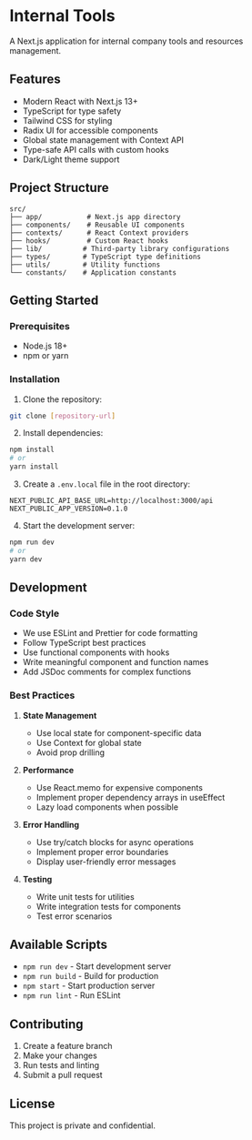 # Internal Tools

A Next.js application for internal company tools and resources management.

## Features

- Modern React with Next.js 13+
- TypeScript for type safety
- Tailwind CSS for styling
- Radix UI for accessible components
- Global state management with Context API
- Type-safe API calls with custom hooks
- Dark/Light theme support

## Project Structure

```
src/
├── app/           # Next.js app directory
├── components/    # Reusable UI components
├── contexts/      # React Context providers
├── hooks/         # Custom React hooks
├── lib/          # Third-party library configurations
├── types/        # TypeScript type definitions
├── utils/        # Utility functions
└── constants/    # Application constants
```

## Getting Started

### Prerequisites

- Node.js 18+
- npm or yarn

### Installation

1. Clone the repository:
```bash
git clone [repository-url]
```

2. Install dependencies:
```bash
npm install
# or
yarn install
```

3. Create a `.env.local` file in the root directory:
```env
NEXT_PUBLIC_API_BASE_URL=http://localhost:3000/api
NEXT_PUBLIC_APP_VERSION=0.1.0
```

4. Start the development server:
```bash
npm run dev
# or
yarn dev
```

## Development

### Code Style

- We use ESLint and Prettier for code formatting
- Follow TypeScript best practices
- Use functional components with hooks
- Write meaningful component and function names
- Add JSDoc comments for complex functions

### Best Practices

1. **State Management**
   - Use local state for component-specific data
   - Use Context for global state
   - Avoid prop drilling

2. **Performance**
   - Use React.memo for expensive components
   - Implement proper dependency arrays in useEffect
   - Lazy load components when possible

3. **Error Handling**
   - Use try/catch blocks for async operations
   - Implement proper error boundaries
   - Display user-friendly error messages

4. **Testing**
   - Write unit tests for utilities
   - Write integration tests for components
   - Test error scenarios

## Available Scripts

- `npm run dev` - Start development server
- `npm run build` - Build for production
- `npm start` - Start production server
- `npm run lint` - Run ESLint

## Contributing

1. Create a feature branch
2. Make your changes
3. Run tests and linting
4. Submit a pull request

## License

This project is private and confidential.
